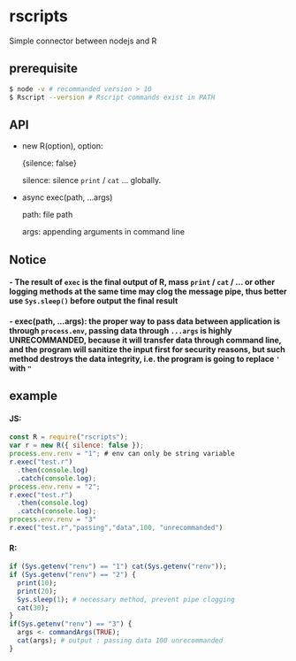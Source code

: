 # rscripts

Simple connector between nodejs and R

## prerequisite

```bash
$ node -v # recommanded version > 10
$ Rscript --version # Rscript commands exist in PATH
```

## API

- new R(option), option:

  {silence: false}

  silence: silence `print` / `cat` ... globally.

- async exec(path, ...args)

  path: file path

  args: appending arguments in command line

## Notice

#### - The result of `exec` is the final output of R, mass `print` / `cat` / ... or other logging methods at the same time may clog the message pipe, thus better use `Sys.sleep()` before output the final result

#### - exec(path, ...args): the proper way to pass data between application is through `process.env`, passing data through `...args` is highly UNRECOMMANDED, because it will transfer data through command line, and the program will sanitize the input first for security reasons, but such method destroys the data integrity, i.e. the program is going to replace `'` with `"`

## example

#### JS:

```js
const R = require("rscripts");
var r = new R({ silence: false });
process.env.renv = "1"; # env can only be string variable
r.exec("test.r")
  .then(console.log)
  .catch(console.log);
process.env.renv = "2";
r.exec("test.r")
  .then(console.log)
  .catch(console.log);
process.env.renv = "3"
r.exec("test.r","passing","data",100, "unrecommanded")
```

#### R:

```R
if (Sys.getenv("renv") == "1") cat(Sys.getenv("renv"));
if (Sys.getenv("renv") == "2") {
  print(10);
  print(20);
  Sys.sleep(1); # necessary method, prevent pipe clogging
  cat(30);
}
if(Sys.getenv("renv") == "3") {
  args <- commandArgs(TRUE);
  cat(args); # output : passing data 100 unrecommanded
}
```
